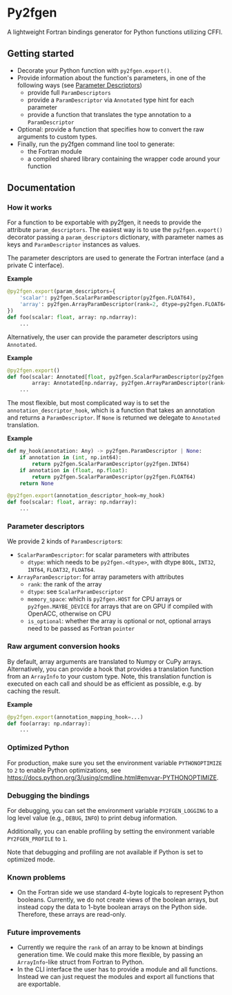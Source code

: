 # Py2fgen

A lightweight Fortran bindings generator for Python functions utilizing CFFI.

## Getting started

- Decorate your Python function with `py2fgen.export()`.
- Provide information about the function's parameters, in one of the following ways (see [Parameter Descriptors](#parameter-descriptors))
  - provide full `ParamDescriptors`
  - provide a `ParamDescriptor` via `Annotated` type hint for each parameter
  - provide a function that translates the type annotation to a `ParamDescriptor`
- Optional: provide a function that specifies how to convert the raw arguments to custom types.
- Finally, run the py2fgen command line tool to generate:
  - the Fortran module
  - a compiled shared library containing the wrapper code around your function

## Documentation

### How it works

For a function to be exportable with py2fgen, it needs to provide the attribute `param_descriptors`.
The easiest way is to use the `py2fgen.export()` decorator passing a `param_descriptors` dictionary,
with parameter names as keys and `ParamDescriptor` instances as values.

The parameter descriptors are used to generate the Fortran interface (and a private C interface).

**Example**

```python
@py2fgen.export(param_descriptors={
    'scalar': py2fgen.ScalarParamDescriptor(py2fgen.FLOAT64),
    'array': py2fgen.ArrayParamDescriptor(rank=2, dtype=py2fgen.FLOAT64, memory_space=py2fgen.MAYBE_DEVICE, is_optional=False)
})
def foo(scalar: float, array: np.ndarray):
    ...
```

Alternatively, the user can provide the parameter descriptors using `Annotated`.

**Example**

```python
@py2fgen.export()
def foo(scalar: Annotated[float, py2fgen.ScalarParamDescriptor(py2fgen.FLOAT64)],
        array: Annotated[np.ndarray, py2fgen.ArrayParamDescriptor(rank=2, dtype=py2fgen.FLOAT64, memory_space=py2fgen.MAYBE_DEVICE, is_optional=False)]):
    ...
```

The most flexible, but most complicated way is to set the `annotation_descriptor_hook`,
which is a function that takes an annotation and returns a `ParamDescriptor`.
If `None` is returned we delegate to `Annotated` translation.

**Example**

```python
def my_hook(annotation: Any) -> py2fgen.ParamDescriptor | None:
    if annotation in (int, np.int64):
        return py2fgen.ScalarParamDescriptor(py2fgen.INT64)
    if annotation in (float, np.float):
        return py2fgen.ScalarParamDescriptor(py2fgen.FLOAT64)
    return None

@py2fgen.export(annotation_descriptor_hook=my_hook)
def foo(scalar: float, array: np.ndarray):
    ...
```

### Parameter descriptors

We provide 2 kinds of `ParamDescriptor`s:

- `ScalarParamDescriptor`: for scalar parameters with attributes
  - `dtype`: which needs to be `py2fgen.<dtype>`, with dtype `BOOL`, `INT32`, `INT64`, `FLOAT32`, `FLOAT64`.
- `ArrayParamDescriptor`: for array parameters with attributes
  - `rank`: the rank of the array
  - `dtype`: see `ScalarParamDescriptor`
  - `memory_space`: which is `py2fgen.HOST` for CPU arrays or `py2fgen.MAYBE_DEVICE` for arrays that are on GPU if compiled with OpenACC, otherwise on CPU
  - `is_optional`: whether the array is optional or not, optional arrays need to be passed as Fortran `pointer`

### Raw argument conversion hooks

By default, array arguments are translated to Numpy or CuPy arrays.
Alternatively, you can provide a hook that provides a translation function from an `ArrayInfo` to your custom type.
Note, this translation function is executed on each call and should be as efficient as possible, e.g. by caching the result.

**Example**

```python
@py2fgen.export(annotation_mapping_hook=...)
def foo(array: np.ndarray):
    ...
```

### Optimized Python

For production, make sure you set the environment variable `PYTHONOPTIMIZE` to `2` to enable Python optimizations,
see https://docs.python.org/3/using/cmdline.html#envvar-PYTHONOPTIMIZE.

### Debugging the bindings

For debugging, you can set the environment variable `PY2FGEN_LOGGING` to a log level value (e.g., `DEBUG`, `INFO`) to print debug information.

Additionally, you can enable profiling by setting the environment variable `PY2FGEN_PROFILE` to `1`.

Note that debugging and profiling are not available if Python is set to optimized mode.

### Known problems

- On the Fortran side we use standard 4-byte logicals to represent Python booleans.
  Currently, we do not create views of the boolean arrays, but instead copy the data to 1-byte boolean arrays on the Python side.
  Therefore, these arrays are read-only.

### Future improvements

- Currently we require the `rank` of an array to be known at bindings generation time. We could make this more flexible, by passing an `ArrayInfo`-like struct from Fortran to Python.
- In the CLI interface the user has to provide a module and all functions. Instead we can just request the modules and export all functions that are exportable.
